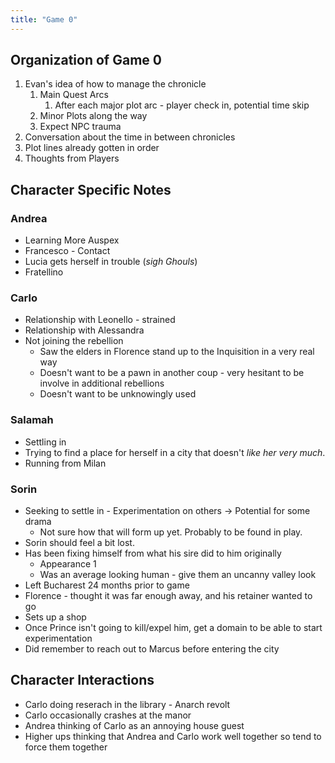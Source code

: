 ```yaml
---
title: "Game 0"
---
```


## Organization of Game 0
1) Evan's idea of how to manage the chronicle
	1) Main Quest Arcs
		1) After each major plot arc - player check in, potential time skip
	2) Minor Plots along the way
	3) Expect NPC trauma
2) Conversation about the time in between chronicles
3) Plot lines already gotten in order
4) Thoughts from Players


## Character Specific Notes
### Andrea
* Learning More Auspex
* Francesco - Contact
* Lucia gets herself in trouble (*sigh Ghouls*)
* Fratellino

### Carlo
- Relationship with Leonello - strained
- Relationship with Alessandra
- Not joining the rebellion
	- Saw the elders in Florence stand up to the Inquisition in a very real way
	- Doesn't want to be a pawn in another coup - very hesitant to be involve in additional rebellions
	- Doesn't want to be unknowingly used

### Salamah
- Settling in
- Trying to find a place for herself in a city that doesn't _like her very much_.
- Running from Milan


### Sorin
- Seeking to settle in - Experimentation on others -> Potential for some drama
	- Not sure how that will form up yet. Probably to be found in play.
- Sorin should feel a bit lost.
- Has been fixing himself from what his sire did to him originally
	- Appearance 1
	- Was an average looking human - give them an uncanny valley look
- Left Bucharest 24 months prior to game
- Florence - thought it was far enough away, and his retainer wanted to go
- Sets up a shop
- Once Prince isn't going to kill/expel him, get a domain to be able to start experimentation
- Did remember to reach out to Marcus before entering the city

## Character Interactions
- Carlo doing reserach in the library - Anarch revolt
- Carlo occasionally crashes at the manor
- Andrea thinking of Carlo as an annoying house guest
- Higher ups thinking that Andrea and Carlo work well together so tend to force them together